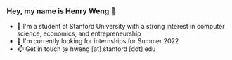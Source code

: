 ### Hey, my name is Henry Weng 👋

- 🌱 I'm a student at Stanford University with a strong interest in computer science, economics, and entrepreneurship
- 🔭 I'm currently looking for internships for Summer 2022
- 📫 Get in touch @ hweng [at] stanford [dot] edu
